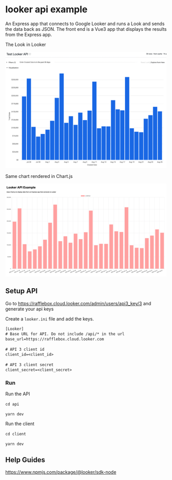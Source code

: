 # looker api example

An Express app that connects to Google Looker and runs a Look and sends the data back as JSON. The front end is a Vue3 app that displays the results from the Express app.

The Look in Looker

![alt](./looker.png)

Same chart rendered in Chart.js

![alt](./app.png)

## Setup API

Go to https://rafflebox.cloud.looker.com/admin/users/api3_key/3 and generate your api keys

Create a `looker.ini` file and add the keys.

```
[Looker]
# Base URL for API. Do not include /api/* in the url
base_url=https://rafflebox.cloud.looker.com

# API 3 client id
client_id=<client_id>

# API 3 client secret
client_secret=<client_secret>
```

### Run

Run the API

`cd api`

`yarn dev`

Run the client

`cd client`

`yarn dev`

## Help Guides

https://www.npmjs.com/package/@looker/sdk-node